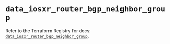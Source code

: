 # `data_iosxr_router_bgp_neighbor_group`

Refer to the Terraform Registry for docs: [`data_iosxr_router_bgp_neighbor_group`](https://registry.terraform.io/providers/ciscodevnet/iosxr/0.6.0/docs/data-sources/router_bgp_neighbor_group).
